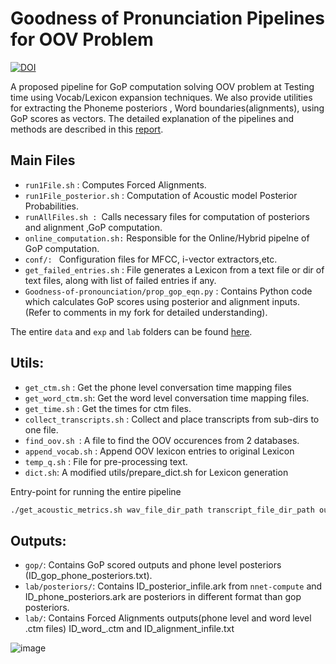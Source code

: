 
# Goodness of Pronunciation Pipelines for OOV Problem 
[![DOI](https://zenodo.org/badge/496329094.svg)](https://zenodo.org/badge/latestdoi/496329094)

A proposed pipeline for GoP computation solving OOV problem at Testing time using Vocab/Lexicon expansion techniques.
We also provide utilities for extracting the Phoneme posteriors , Word boundaries(alignments), using GoP scores as vectors.
The detailed explanation of the pipelines and methods are described in this [report](https://arxiv.org/abs/2209.03787).
## Main Files
- `run1File.sh` : Computes Forced Alignments.
- `run1File_posterior.sh` : Computation of Acoustic model Posterior Probabilities.
- `runAllFiles.sh : `Calls necessary files for computation of posteriors and alignment ,GoP computation.
- `online_computation.sh:` Responsible for the Online/Hybrid pipelne of GoP computation.
- `conf/: ` Configuration files for MFCC, i-vector extractors,etc.
- `get_failed_entries.sh` : File generates a Lexicon from a text file or dir of text files, along with list of failed entries if any.
- `Goodness-of-pronounciation/prop_gop_eqn.py` : Contains Python code which calculates GoP scores using posterior and alignment inputs. (Refer to comments in my fork for detailed understanding).

The entire `data` and `exp` and `lab` folders can be found [here](https://drive.google.com/drive/folders/1-q1a-jv-dhJdn8KTRqWmxW3wF0e-V0sT?usp=sharing).

## Utils:

- `get_ctm.sh` : Get the phone level conversation time mapping files
- `get_word_ctm.sh`: Get the word level conversation time mapping files.
- `get_time.sh` : Get the times for ctm files. 
- `collect_transcripts.sh` : Collect and place transcripts from sub-dirs to one file.
- `find_oov.sh `: A file to find the OOV occurences from 2 databases.
- `append_vocab.sh` : Append OOV lexicon entries to original Lexicon
- `temp_q.sh` : File for pre-processing text.
- `dict.sh`: A modified utils/prepare_dict.sh for Lexicon generation


Entry-point for running the entire pipeline
```bash
./get_acoustic_metrics.sh wav_file_dir_path transcript_file_dir_path output_folder path 
```

## Outputs:

- `gop/`: Contains GoP scored outputs and phone level posteriors (ID_gop_phone_posteriors.txt).
- `lab/posteriors/`: Contains ID_posterior_infile.ark from `nnet-compute` and ID_phone_posteriors.ark are posteriors in different format than gop  posteriors.
- `lab/`: Contains Forced Alignments outputs(phone level and word level .ctm files) ID_word_.ctm and ID_alignment_infile.txt


![image](https://user-images.githubusercontent.com/42321810/189543094-bb386620-1208-4544-8330-3588dfcf76cf.png)

